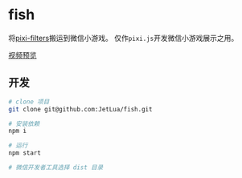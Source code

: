 # fish

将[pixi-filters](https://github.com/pixijs/pixi-filters)搬运到微信小游戏。
仅作`pixi.js`开发微信小游戏展示之用。

[视频预览](https://static.lufei.so/c06638f149ce76f6ab8631d954f4a838.mp4)

## 开发
```bash
# clone 项目
git clone git@github.com:JetLua/fish.git

# 安装依赖
npm i

# 运行
npm start

# 微信开发者工具选择 dist 目录
```
